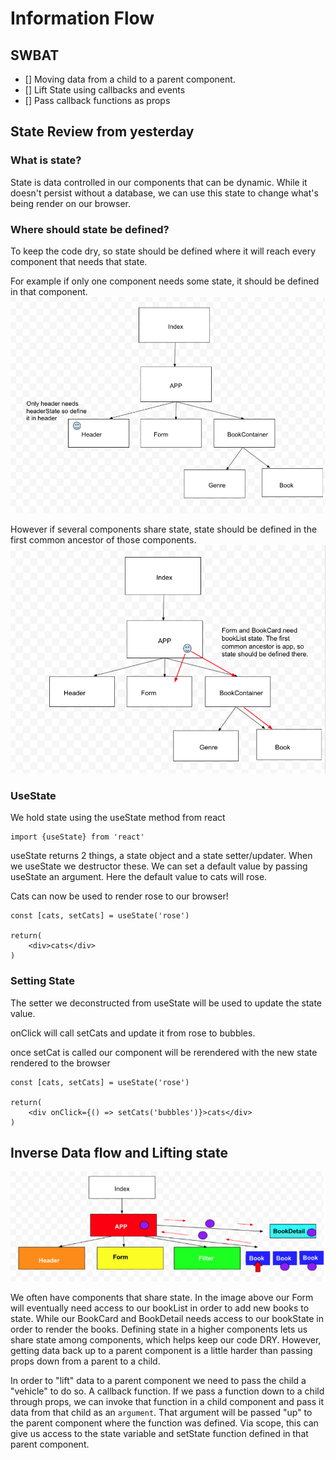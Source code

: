 # Information Flow
## SWBAT
- [] Moving data from a child to a parent component. 
- [] Lift State using callbacks and events
- [] Pass callback functions as props

## State Review from yesterday
### What is state?
State is data controlled in our components that can be dynamic.
While it doesn't persist without a database, we can use this state to change what's being render on our browser. 

### Where should state be defined?
To keep the code dry, so state should be defined where it  will reach every component that needs that state.   

For example if only one component needs some state, it should be defined in that component.  
![local-state](./assets/headerState.png)


However if several components share state, state should be defined in the first common ancestor of those components. 
![shared-state](./assets/bookListState.png)


### UseState
We hold state using the useState method from react

```
import {useState} from 'react'
``` 

useState returns 2 things, a state object and a state setter/updater. When we useState we destructor these. We can set a default value by passing useState an argument. Here the default value to cats will rose.

Cats can now be used to render rose to our browser!

```
const [cats, setCats] = useState('rose')

return(
    <div>cats</div>
)
```

### Setting State
The setter we deconstructed from useState will be used to update the state value. 

onClick will call setCats and update it from rose to bubbles. 

once setCat is called our component will be rerendered with the new state rendered to the browser 

```
const [cats, setCats] = useState('rose')

return(
    <div onClick={() => setCats('bubbles')}>cats</div>
)
```




## Inverse Data flow and Lifting state
![inverse-data](./assets/inverseDataFlow.png)

We often have components that share state. In the image above our Form will eventually need access to our bookList in order to add new books to state. While our BookCard and BookDetail needs access to our bookState in order to render the books. Defining state in a higher components lets us share state among components, which helps keep our code DRY. However, getting data back up to a parent component is a little harder than passing props down from a parent to a child.   

In order to "lift" data to a parent component we need to pass the child a "vehicle" to do so. A callback function. If we pass a function down to a child through props, we can invoke that function in a child component and pass it data from that child as an `argument`. That argument will be passed "up" to the parent component where the function was defined. Via scope, this can give us access to the state variable and setState function defined in that parent component.   

